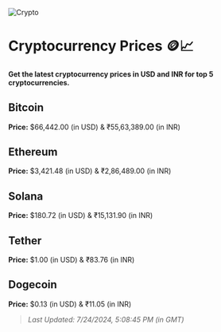 
![Crypto](https://www.techguide.com.au/wp-content/uploads/2020/11/crypto3.jpeg)

# Cryptocurrency Prices 🪙📈

#### Get the latest cryptocurrency prices in USD and INR for top 5 cryptocurrencies.

## Bitcoin

**Price:** $66,442.00 (in USD) & ₹55,63,389.00 (in INR)

## Ethereum

**Price:** $3,421.48 (in USD) & ₹2,86,489.00 (in INR)

## Solana

**Price:** $180.72 (in USD) & ₹15,131.90 (in INR)

## Tether

**Price:** $1.00 (in USD) & ₹83.76 (in INR)

## Dogecoin

**Price:** $0.13 (in USD) & ₹11.05 (in INR)

> _Last Updated: 7/24/2024, 5:08:45 PM (in GMT)_
